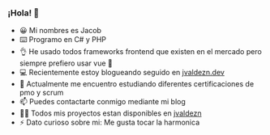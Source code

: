 ### ¡Hola! 👋

- 😀 Mi nombres es Jacob
- ⌨️ Programo en C# y PHP 
- 👌 He usado todos frameworks frontend que existen en el mercado pero siempre prefiero usar vue 🧡
- 💻 Recientemente estoy blogueando seguido en [jvaldezn.dev](https://jvaldezn.dev)
- 🔭 Actualmente me encuentro estudiando diferentes certificaciones de pmo y scrum
- 📫 Puedes contactarte conmigo mediante mi blog
- 👨‍💻 Todos mis proyectos estan disponibles en [jvaldezn](https://github.com/jvaldezn)
- ⚡ Dato curioso sobre mi: Me gusta tocar la harmonica
